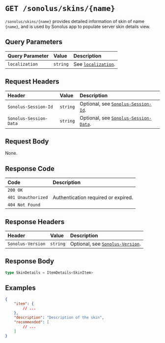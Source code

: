 # `GET /sonolus/skins/{name}`

`/sonolus/skins/{name}` provides detailed information of skin of name `{name}`, and is used by Sonolus app to populate server skin details view.

## Query Parameters

| Query Parameter | Value    | Description                                                |
| :-------------- | :------- | :--------------------------------------------------------- |
| `localization`  | `string` | See [`localization`](../query-parameters/localization.md). |

## Request Headers

| Header                 | Value    | Description                                                                 |
| :--------------------- | :------- | :-------------------------------------------------------------------------- |
| `Sonolus-Session-Id`   | `string` | Optional, see [`Sonolus-Session-Id`](../headers/sonolus-session-id.md).     |
| `Sonolus-Session-Data` | `string` | Optional, see [`Sonolus-Session-Data`](../headers/sonolus-session-data.md). |

## Request Body

None.

## Response Code

| Code               | Description                         |
| :----------------- | :---------------------------------- |
| `200 OK`           |                                     |
| `401 Unauthorized` | Authentication required or expired. |
| `404 Not Found`    |                                     |

## Response Headers

| Header            | Value    | Description                                                       |
| :---------------- | :------- | :---------------------------------------------------------------- |
| `Sonolus-Version` | `string` | Optional, see [`Sonolus-Version`](../headers/sonolus-version.md). |

## Response Body

```ts
type SkinDetails = ItemDetails<SkinItem>
```

## Examples

```json
{
    "item": {
        // ...
    },
    "description": "Description of the skin",
    "recommended": [
        // ...
    ]
}
```
